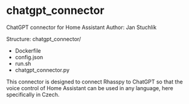 # chatgpt_connector
ChatGPT connector for Home Assistant
Author: Jan Stuchlík

Structure:
chatgpt_connector/
- Dockerfile
- config.json
- run.sh
- chatgpt_connector.py

This connector is designed to connect Rhasspy to ChatGPT so that the voice control of Home Assistant can be used in any language, here specifically in Czech.
